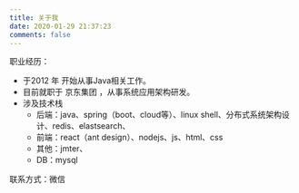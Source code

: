```yaml
---
title: 关于我
date: 2020-01-29 21:37:23
comments: false
---
```

职业经历：
- 于2012 年 开始从事Java相关工作。
- 目前就职于 京东集团 ，从事系统应用架构研发。
- 涉及技术栈
  - 后端：java、spring（boot、cloud等）、linux shell、分布式系统架构设计、redis、elastsearch、
  - 前端：react（ant design）、nodejs、js、html、css
  - 其他：jmter、
  - DB：mysql
  
联系方式：微信

